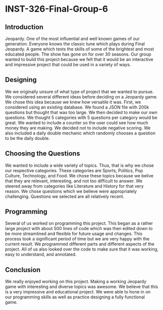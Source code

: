 # INST-326-Final-Group-6
## Introduction ##
Jeopardy. One of the most influential and well known games of our generation. Everyone knows the classic tune which plays during Final Jeopardy. A game which tests the skills of some of the brightest and most educated people. The show has gone on for over 30 seasons. Our group wanted to build this project because we felt that it would be an interactive and impressive project that could be used in a variety of ways. 
## Designing ##
We we originally unsure of what type of project that we wanted to pursue. We considered several different ideas before deciding on a Jeopardy game. We chose this idea because we knew how versatile it was. First, we considered using an existing database. We found a JSON file with 200k questions but thought that was too large. We then decided to make our own questions. We thought 5 categories with 5 questions per category would be great. We wanted to include a counter so the user could see how much money they are making. We decided not to include negative scoring. We also included a daily double mechanic which randomly chooses a question to be the daily double.
## Choosing the Questions ## 
We wanted to include a wide variety of topics. Thus, that is why we chose our respective categories. These categories are Sports, Politics, Pop Culture, Technology, and Food. We chose these topics because we belive that they are relevant, interesting, and not too difficult to answer. We steered away from categories like Literature and History for that very reason. We chose questions which we believe were appropriately challenging. Questions we selected are all relatively recent. 
## Programming ##
Several of us worked on programming this project. This began as a rather large project with about 500 lines of code which was then edited down to be more streamlined and flexible for future usage and changes. This process took a significant period of time but we are very happy with the current result. We programmed different parts and different aspects of the project. All of us also looked over the code to make sure that it was working, easy to understand, and annotated. 
## Conclusion ##
We really enjoyed working on this project. Making a working Jeopardy game with interesting and diverse topics was awesome. We believe that this is a very impressive and educational project. We were able to hone in on our programming skills as well as practice designing a fully functional game. 
